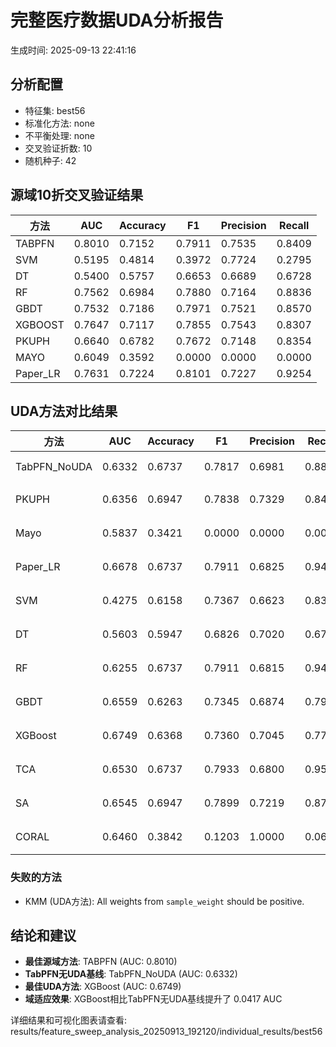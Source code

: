 # 完整医疗数据UDA分析报告

生成时间: 2025-09-13 22:41:16

## 分析配置

- 特征集: best56
- 标准化方法: none
- 不平衡处理: none
- 交叉验证折数: 10
- 随机种子: 42

## 源域10折交叉验证结果

| 方法 | AUC | Accuracy | F1 | Precision | Recall |
|------|-----|----------|----|-----------| -------|
| TABPFN | 0.8010 | 0.7152 | 0.7911 | 0.7535 | 0.8409 |
| SVM | 0.5195 | 0.4814 | 0.3972 | 0.7724 | 0.2795 |
| DT | 0.5400 | 0.5757 | 0.6653 | 0.6689 | 0.6728 |
| RF | 0.7562 | 0.6984 | 0.7880 | 0.7164 | 0.8836 |
| GBDT | 0.7532 | 0.7186 | 0.7971 | 0.7521 | 0.8570 |
| XGBOOST | 0.7647 | 0.7117 | 0.7855 | 0.7543 | 0.8307 |
| PKUPH | 0.6640 | 0.6782 | 0.7672 | 0.7148 | 0.8354 |
| MAYO | 0.6049 | 0.3592 | 0.0000 | 0.0000 | 0.0000 |
| Paper_LR | 0.7631 | 0.7224 | 0.8101 | 0.7227 | 0.9254 |

## UDA方法对比结果

| 方法 | AUC | Accuracy | F1 | Precision | Recall | 类型 |
|------|-----|----------|----|-----------| -------|------|
| TabPFN_NoUDA | 0.6332 | 0.6737 | 0.7817 | 0.6981 | 0.8880 | TabPFN基线 |
| PKUPH | 0.6356 | 0.6947 | 0.7838 | 0.7329 | 0.8474 | 传统基线 |
| Mayo | 0.5837 | 0.3421 | 0.0000 | 0.0000 | 0.0000 | 传统基线 |
| Paper_LR | 0.6678 | 0.6737 | 0.7911 | 0.6825 | 0.9429 | 传统基线 |
| SVM | 0.4275 | 0.6158 | 0.7367 | 0.6623 | 0.8391 | 机器学习基线 |
| DT | 0.5603 | 0.5947 | 0.6826 | 0.7020 | 0.6731 | 机器学习基线 |
| RF | 0.6255 | 0.6737 | 0.7911 | 0.6815 | 0.9436 | 机器学习基线 |
| GBDT | 0.6559 | 0.6263 | 0.7345 | 0.6874 | 0.7923 | 机器学习基线 |
| XGBoost | 0.6749 | 0.6368 | 0.7360 | 0.7045 | 0.7756 | 机器学习基线 |
| TCA | 0.6530 | 0.6737 | 0.7933 | 0.6800 | 0.9520 | UDA方法 |
| SA | 0.6545 | 0.6947 | 0.7899 | 0.7219 | 0.8720 | UDA方法 |
| CORAL | 0.6460 | 0.3842 | 0.1203 | 1.0000 | 0.0640 | UDA方法 |

### 失败的方法

- KMM (UDA方法): All weights from `sample_weight` should be positive.

## 结论和建议

- **最佳源域方法**: TABPFN (AUC: 0.8010)
- **TabPFN无UDA基线**: TabPFN_NoUDA (AUC: 0.6332)
- **最佳UDA方法**: XGBoost (AUC: 0.6749)
- **域适应效果**: XGBoost相比TabPFN无UDA基线提升了 0.0417 AUC

详细结果和可视化图表请查看: results/feature_sweep_analysis_20250913_192120/individual_results/best56